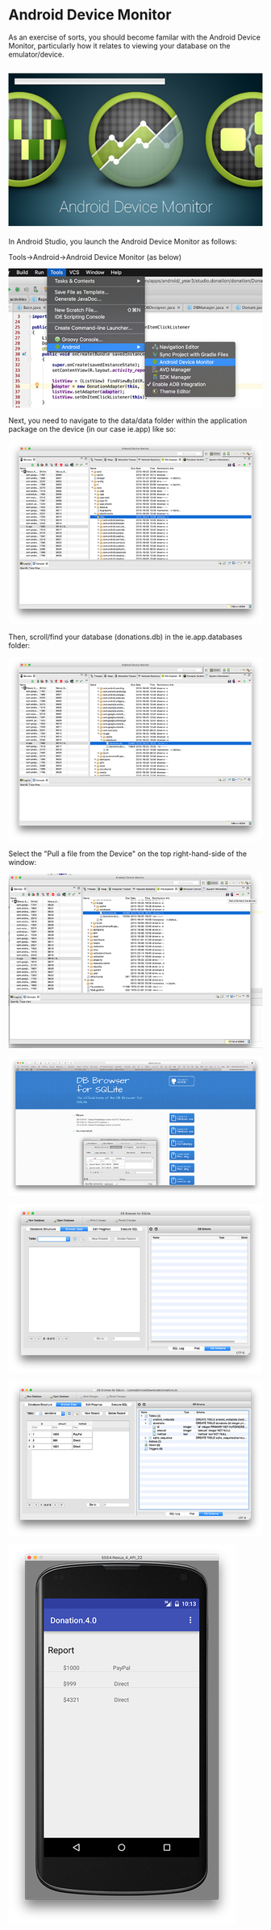 # Android Device Monitor

As an exercise of sorts, you should become familar with the Android Device Monitor, particularly how it relates to viewing your database on the emulator/device. 

![](../img/lab5s901.png)
---

In Android Studio, you launch the Android Device Monitor as follows:

Tools->Android->Android Device Monitor (as below)

![](../img/lab5s902.png)

Next, you need to navigate to the data/data folder within the application package on the device (in our case ie.app) like so:

![](../img/lab5s903.png)

Then, scroll/find your database (donations.db) in the ie.app.databases folder:

![](../img/lab5s904.png)

Select the "Pull a file from the Device" on the top right-hand-side of the window:

![](../img/lab5s905.png)



![](../img/lab5s906.png)

![](../img/lab5s907.png)

![](../img/lab5s908.png)

![](../img/lab5s909.png)

